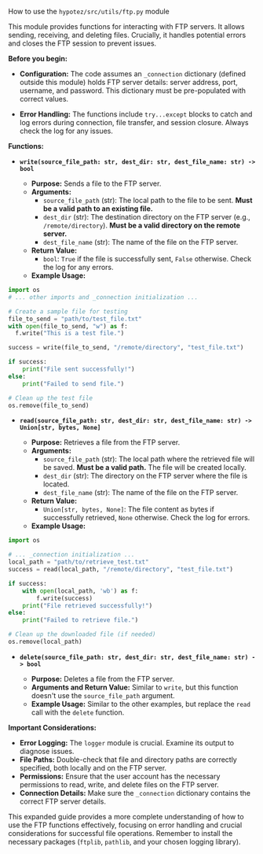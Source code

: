 How to use the `hypotez/src/utils/ftp.py` module

This module provides functions for interacting with FTP servers.  It allows sending, receiving, and deleting files.  Crucially, it handles potential errors and closes the FTP session to prevent issues.


**Before you begin:**

* **Configuration:** The code assumes an `_connection` dictionary (defined outside this module) holds FTP server details: server address, port, username, and password.  This dictionary must be pre-populated with correct values.

* **Error Handling:** The functions include `try...except` blocks to catch and log errors during connection, file transfer, and session closure.  Always check the log for any issues.


**Functions:**

* **`write(source_file_path: str, dest_dir: str, dest_file_name: str) -> bool`**

    * **Purpose:** Sends a file to the FTP server.
    * **Arguments:**
        * `source_file_path` (str): The local path to the file to be sent.  **Must be a valid path to an existing file.**
        * `dest_dir` (str): The destination directory on the FTP server (e.g., `/remote/directory`). **Must be a valid directory on the remote server.**
        * `dest_file_name` (str): The name of the file on the FTP server.
    * **Return Value:**
        * `bool`: `True` if the file is successfully sent, `False` otherwise.  Check the log for any errors.
    * **Example Usage:**

```python
import os
# ... other imports and _connection initialization ...

# Create a sample file for testing
file_to_send = "path/to/test_file.txt"
with open(file_to_send, "w") as f:
  f.write("This is a test file.")

success = write(file_to_send, "/remote/directory", "test_file.txt")

if success:
    print("File sent successfully!")
else:
    print("Failed to send file.")

# Clean up the test file
os.remove(file_to_send)
```

* **`read(source_file_path: str, dest_dir: str, dest_file_name: str) -> Union[str, bytes, None]`**

    * **Purpose:** Retrieves a file from the FTP server.
    * **Arguments:**
        * `source_file_path` (str): The local path where the retrieved file will be saved. **Must be a valid path.**  The file will be created locally.
        * `dest_dir` (str): The directory on the FTP server where the file is located.
        * `dest_file_name` (str): The name of the file on the FTP server.
    * **Return Value:**
        * `Union[str, bytes, None]`: The file content as bytes if successfully retrieved, `None` otherwise.  Check the log for errors.
    * **Example Usage:**
```python
import os

# ... _connection initialization ...
local_path = "path/to/retrieve_test.txt"
success = read(local_path, "/remote/directory", "test_file.txt")

if success:
    with open(local_path, 'wb') as f:
        f.write(success)
    print("File retrieved successfully!")
else:
    print("Failed to retrieve file.")

# Clean up the downloaded file (if needed)
os.remove(local_path)
```
* **`delete(source_file_path: str, dest_dir: str, dest_file_name: str) -> bool`**

    * **Purpose:** Deletes a file from the FTP server.
    * **Arguments and Return Value:** Similar to `write`, but this function doesn't use the `source_file_path` argument.
    * **Example Usage:**  Similar to the other examples, but replace the `read` call with the `delete` function.


**Important Considerations:**

* **Error Logging:** The `logger` module is crucial.  Examine its output to diagnose issues.
* **File Paths:** Double-check that file and directory paths are correctly specified, both locally and on the FTP server.
* **Permissions:** Ensure that the user account has the necessary permissions to read, write, and delete files on the FTP server.
* **Connection Details:**  Make sure the `_connection` dictionary contains the correct FTP server details.


This expanded guide provides a more complete understanding of how to use the FTP functions effectively, focusing on error handling and crucial considerations for successful file operations. Remember to install the necessary packages (`ftplib`, `pathlib`, and your chosen logging library).